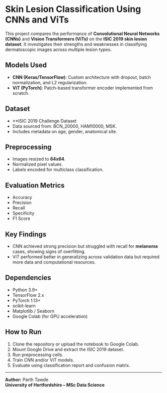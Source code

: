 # Skin Lesion Classification Using CNNs and ViTs

This project compares the performance of **Convolutional Neural Networks (CNNs)** and **Vision Transformers (ViTs)** on the **ISIC 2019 skin lesion dataset**. It investigates their strengths and weaknesses in classifying dermatoscopic images across multiple lesion types.

## Models Used
- **CNN (Keras/TensorFlow)**: Custom architecture with dropout, batch normalization, and L2 regularization.
- **ViT (PyTorch)**: Patch-based transformer encoder implemented from scratch.

## Dataset
- **ISIC 2019 Challenge Dataset
- Data sourced from: BCN_20000, HAM10000, MSK.
- Includes metadata on age, gender, anatomical site.

## Preprocessing
- Images resized to **64x64**.
- Normalized pixel values.
- Labels encoded for multiclass classification.

## Evaluation Metrics
- Accuracy
- Precision
- Recall 
- Specificity
- F1 Score

## Key Findings
- CNN achieved strong precision but struggled with recall for **melanoma** cases, showing signs of overfitting.
- ViT performed better in generalizing across validation data but required more data and computational resources.

## Dependencies
- Python 3.9+
- TensorFlow 2.x
- PyTorch 1.13+
- scikit-learn
- Matplotlib / Seaborn
- Google Colab (for GPU acceleration)

## How to Run
1. Clone the repository or upload the notebook to Google Colab.
2. Mount Google Drive and extract the ISIC 2019 dataset.
3. Run preprocessing cells.
4. Train CNN and/or ViT models.
5. Evaluate using classification report and confusion matrix.

---

**Author:** Parth Tawde  
**University of Hertfordshire – MSc Data Science**
